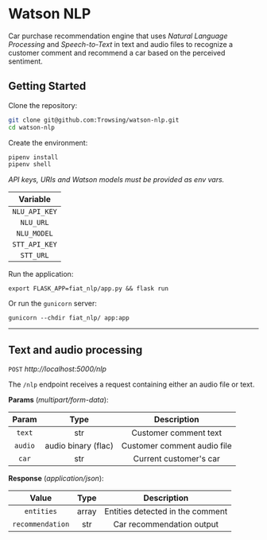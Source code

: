 # Watson NLP

Car purchase recommendation engine that uses *Natural Language Processing* and *Speech-to-Text* in text and audio files to recognize a customer comment and recommend a car based on the perceived sentiment.

## Getting Started

Clone the repository:

```bash
git clone git@github.com:Trowsing/watson-nlp.git
cd watson-nlp
```

Create the environment:

```bash
pipenv install
pipenv shell
```

*API keys, URIs and Watson models must be provided as env vars.*

|   Variable    |
| :-----------: |
| `NLU_API_KEY` |
|   `NLU_URL`   |
|  `NLU_MODEL`  |
| `STT_API_KEY` |
|   `STT_URL`   |


Run the application:

```export FLASK_APP=fiat_nlp/app.py && flask run```

Or run the `gunicorn` server:

```gunicorn --chdir fiat_nlp/ app:app```

---

## Text and audio processing

`POST` *http://localhost:5000/nlp*

The `/nlp` endpoint receives a request containing either an audio file or text.

**Params** (*multipart/form-data*):

|  Param  |        Type         |         Description         |
| :-----: | :-----------------: | :-------------------------: |
| `text`  |         str         |    Customer comment text    |
| `audio` | audio binary (flac) | Customer comment audio file |
|  `car`  |         str         |   Current customer's car    |

**Response** (*application/json*):

|      Value       | Type  |           Description            |
| :--------------: | :---: | :------------------------------: |
|    `entities`    | array | Entities detected in the comment |
| `recommendation` |  str  |    Car recommendation output     |
